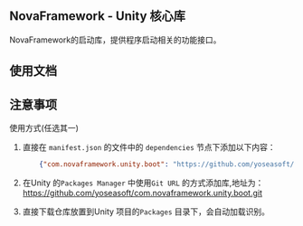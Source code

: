 ﻿## NovaFramework - Unity 核心库

NovaFramework的启动库，提供程序启动相关的功能接口。

## 使用文档

## 注意事项

使用方式(任选其一)

1. 直接在 `manifest.json` 的文件中的 `dependencies` 节点下添加以下内容：
    ```json
        {"com.novaframework.unity.boot": "https://github.com/yoseasoft/com.novaframework.unity.boot.git"}
    ```

2. 在Unity 的`Packages Manager` 中使用`Git URL` 的方式添加库,地址为：
https://github.com/yoseasoft/com.novaframework.unity.boot.git

3. 直接下载仓库放置到Unity 项目的`Packages` 目录下，会自动加载识别。
